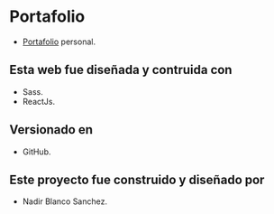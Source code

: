 # Portafolio

- [Portafolio](https://nadirsanchez.netlify.app/ "Portafolio") personal.


## Esta web fue diseñada y contruida con

- Sass.
- ReactJs.

## Versionado en

- GitHub.

## Este proyecto fue construido y diseñado por

- Nadir Blanco Sanchez.
